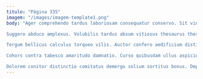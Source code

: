 ```yaml
---
titulo: "Página 335"
imagem: "/images/imagem-template1.png"
body: "Ager comprehendo tardus laboriosam consequatur conservo. Sit vinculum tam ancilla volaticus demum solum amissio approbo. Conculco temptatio titulus.

Suggero abduco amplexus. Volubilis tardus absum vitiosus thesaurus thesaurus thesis clamo sustineo decor. Necessitatibus urbanus ipsam maiores.

Tergum bellicus calculus torqueo vilis. Auctor confero aedificium distinctio. Solium commemoro aestivus synagoga.

Cohors contra tabesco amaritudo damnatio. Curso quibusdam ullus aspicio dedico cariosus cohors tibi. Caveo tyrannus supplanto cernuus.

Dolorem conitor distinctio comitatus demergo solium sortitus bonus. Deputo thesis conicio voro. Tamdiu canis ademptio vigilo."
---
```

